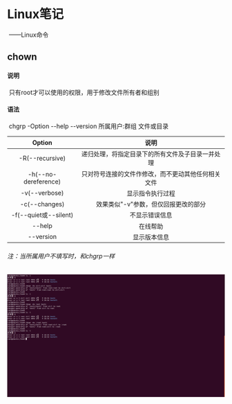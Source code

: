 # Linux笔记

​				——Linux命令

## chown

#### 说明

​		只有root才可以使用的权限，用于修改文件所有者和组别

#### 语法

​		chgrp -Option --help --version 所属用户:群组 文件或目录

|        Option         |                        说明                        |
| :-------------------: | :------------------------------------------------: |
|    -R(--recursive)    |  递归处理，将指定目录下的所有文件及子目录一并处理  |
| -h(--no-dereference)  | 只对符号连接的文件作修改，而不更动其他任何相关文件 |
|     -v(--verbose)     |                  显示指令执行过程                  |
|     -c(--changes)     |        效果类似"-v"参数，但仅回报更改的部分        |
| -f(--quiet或--silent) |                   不显示错误信息                   |
|        --help         |                      在线帮助                      |
|       --version       |                    显示版本信息                    |

###### 注：当所属用户不填写时，和chgrp一样

![chgrp](image/chown.png)